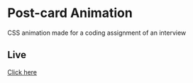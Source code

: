 
# Post-card Animation

CSS animation made for a coding assignment of an interview

## Live

[Click here ](https://ecstatic-visvesvaraya-b06134.netlify.app/)

  
